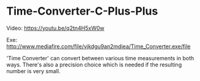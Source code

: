 # Time-Converter-C-Plus-Plus
Video: https://youtu.be/q2tn4H5xW0w

Exe: http://www.mediafire.com/file/vjkdgu9an2mdiea/Time_Converter.exe/file

'Time Converter' can convert between various time measurements in both ways. There's also a precision choice which is needed if the resulting number is very small.
